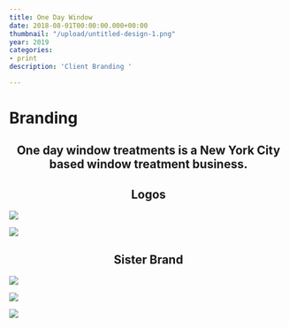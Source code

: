 ```yaml
---
title: One Day Window
date: 2018-08-01T00:00:00.000+00:00
thumbnail: "/upload/untitled-design-1.png"
year: 2019
categories:
- print
description: 'Client Branding '

---
```

<left><h1>Branding</h1></left>

<center><h2>One day window treatments is a New York City based window treatment business.</h2></center>

<center><h2>Logos</h2></center>

![](/upload/1-1.png)

![](/upload/untitled-design-1.png)

<center><h2>Sister Brand</h2></center>

![](/upload/3-1.png)

![](/upload/4.png)

![](/upload/f8e076.png)